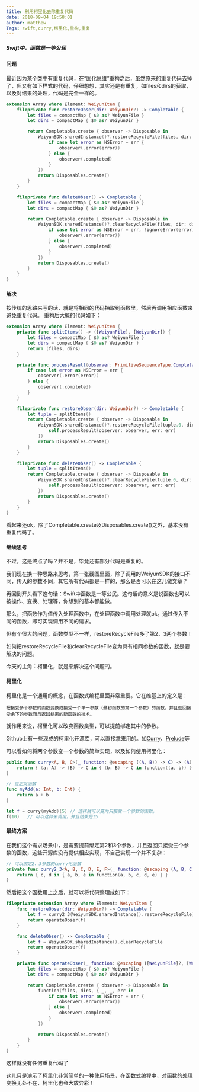 ```yaml
---
title: 利用柯里化去除重复代码
date: 2018-09-04 19:58:01
author: matthew
Tags: swift,curry,柯里化,重构,重复
---
```




##### Swift中，函数是一等公民



#### 问题

最近因为某个类中有重复代码，在“固化思维”重构之后，虽然原来的重复代码去掉了，但又有如下样式的代码，仔细想想，其实还是有重复，如files和dirs的获取，以及对结果的处理，代码是完全一样的。

```swift
extension Array where Element: WeiyunItem {
    fileprivate func restoreObser(dir: WeiyunDir?) -> Completable {
        let files = compactMap { $0 as? WeiyunFile }
        let dirs = compactMap { $0 as? WeiyunDir }

        return Completable.create { observer -> Disposable in
            WeiyunSDK.sharedInstance()?.restoreRecycleFile(files, dir: dirs, pdirkey: dir?.dirkey, ppdirkey: dir?.pdirkey, block: { _, _, err in
                if case let error as NSError = err {
                    observer(.error(error))
                } else {
                    observer(.completed)
                }
            })
            return Disposables.create()
        }
    }

    fileprivate func deleteObser() -> Completable {
        let files = compactMap { $0 as? WeiyunFile }
        let dirs = compactMap { $0 as? WeiyunDir }

        return Completable.create { observer -> Disposable in
            WeiyunSDK.sharedInstance()?.clearRecycleFile(files, dir: dirs, block: { _, _, err in
                if case let error as NSError = err, !ignoreError(error) {
                    observer(.error(error))
                } else {
                    observer(.completed)
                }
            })
            return Disposables.create()
        }
    }
}
```



#### 解决

按传统的思路来写的话，就是将相同的代码抽取到函数里，然后再调用相应函数来避免重复代码。 重构后大概的代码如下：

```swift
extension Array where Element: WeiyunItem {
    private func splitItems() -> ([WeiyunFile], [WeiyunDir]) {
        let files = compactMap { $0 as? WeiyunFile }
        let dirs = compactMap { $0 as? WeiyunDir }
        return (files, dirs)
    }

    private func processResult(observer: PrimitiveSequenceType.CompletableObserver, err: Error?) {
        if case let error as NSError = err {
            observer(.error(error))
        } else {
            observer(.completed)
        }
    }

    fileprivate func restoreObser(dir: WeiyunDir?) -> Completable {
        let tuple = splitItems()
        return Completable.create { observer -> Disposable in
            WeiyunSDK.sharedInstance()?.restoreRecycleFile(tuple.0, dir: tuple.1, pdirkey: dir?.dirkey, ppdirkey: dir?.pdirkey, block: { _, _, err in
                self.processResult(observer: observer, err: err)
            })
            return Disposables.create()
        }
    }

    fileprivate func deleteObser() -> Completable {
        let tuple = splitItems()
        return Completable.create { observer -> Disposable in
            WeiyunSDK.sharedInstance()?.clearRecycleFile(tuple.0, dir: tuple.1, block: { _, _, err in
                self.processResult(observer: observer, err: err)
            })
            return Disposables.create()
        }
    }
}
```

看起来还ok，除了Completable.create及Disposables.create()之外，基本没有重复代码了。



#### 继续思考

不过，这是终点了吗？并不是，毕竟还有部分代码是重复的。

我们现在换一种思路来思考，第一张截图里面，除了调用的WeiyunSDK的接口不同，传入的参数不同，其它所有代码都是一样的，那么是否可以在这儿做文章？

再回到开头看下这句话：Swift中函数是一等公民。这句话的意义是说函数也可以被操作、变换、处理等，你想到的基本都能做。

那么，把函数作为值传入处理函数中，在处理函数中调用处理就ok。通过传入不同的函数，即可实现调用不同的请求。

但有个很大的问题，函数类型不一样，restoreRecycleFile多了第2、3两个参数！

如何把restoreRecycleFile和clearRecycleFile变为具有相同参数的函数，就是要解决的问题。

今天的主角：柯里化，就是来解决这个问题的。



#### 柯里化

柯里化是一个通用的概念，在函数式编程里面非常重要。它在维基上的定义是：

```
把接受多个参数的函数变换成接受一个单一参数（最初函数的第一个参数）的函数，并且返回接受余下的参数而且返回结果的新函数的技术。
```

就作用来说，柯里化可以改变函数类型，可以提前绑定其中的参数。



Github上有一些现成的柯里化开源库，可以直接拿来用的。如[Curry](https://github.com/thoughtbot/Curry)、[Prelude](https://github.com/robrix/Prelude)等



可以看如何将两个参数变一个参数的简单实现，以及如何使用柯里化：

```swift
public func curry<A, B, C>(_ function: @escaping ((A, B)) -> C) -> (A) -> (B) -> C {
    return { (a: A) -> (B) -> C in { (b: B) -> C in function((a, b)) } }
}

// 自定义函数
func myAdd(a: Int, b: Int) {
    return a + b
}

let f = curry(myAdd)(5)	// 这样就可以变为只接受一个参数的函数，
f(10)	// 可以这样来调用，并且结果是15
```



#### 最终方案

在我们这个需求场景中，是需要提前绑定第2和3个参数，并且返回只接受三个参数的函数，这些开源库没有提供相应实现，不自己实现一个并不复杂：

```swift
// 可以绑定2、3参数的curry化函数
private func curry2_3<A, B, C, D, E, F>(_ function: @escaping (A, B, C, D, E) -> F) -> (C, D) -> (A, B, E) -> F {
    return { c, d in { a, b, e in function(a, b, c, d, e) } }
}
```



然后把这个函数用上之后，就可以将代码整理成如下：

```swift
fileprivate extension Array where Element: WeiyunItem {
    func restoreObser(dir: WeiyunDir?) -> Completable {
        let f = curry2_3(WeiyunSDK.sharedInstance().restoreRecycleFile)(dir?.dirkey, dir?.pdirkey)
        return operateObser(f)
    }

    func deleteObser() -> Completable {
        let f = WeiyunSDK.sharedInstance().clearRecycleFile
        return operateObser(f)
    }

    private func operateObser(_ function: @escaping ([WeiyunFile]?, [WeiyunDir]?, RestoreRecycleItemBlock?) -> Void) -> Completable {
        let files = compactMap { $0 as? WeiyunFile }
        let dirs = compactMap { $0 as? WeiyunDir }

        return Completable.create { observer -> Disposable in
            function(files, dirs, { _, _, err in
                if case let error as NSError = err {
                    observer(.error(error))
                } else {
                    observer(.completed)
                }
            })

            return Disposables.create()
        }
    }
}
```

这样就没有任何重复代码了



这儿只是演示了柯里化非常简单的一种使用场景，在函数式编程中，对函数的处理变换无处不在，柯里化也会大放异彩！

